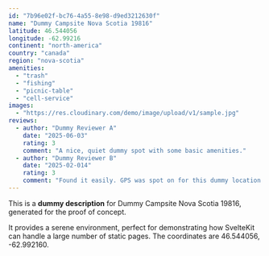 ```yaml
---
id: "7b96e02f-bc76-4a55-8e98-d9ed3212630f"
name: "Dummy Campsite Nova Scotia 19816"
latitude: 46.544056
longitude: -62.99216
continent: "north-america"
country: "canada"
region: "nova-scotia"
amenities:
  - "trash"
  - "fishing"
  - "picnic-table"
  - "cell-service"
images:
  - "https://res.cloudinary.com/demo/image/upload/v1/sample.jpg"
reviews:
  - author: "Dummy Reviewer A"
    date: "2025-06-03"
    rating: 3
    comment: "A nice, quiet dummy spot with some basic amenities."
  - author: "Dummy Reviewer B"
    date: "2025-02-014"
    rating: 3
    comment: "Found it easily. GPS was spot on for this dummy location."
---
```


This is a **dummy description** for Dummy Campsite Nova Scotia 19816, generated for the proof of concept.

It provides a serene environment, perfect for demonstrating how SvelteKit can handle a large number of static pages. The coordinates are 46.544056, -62.992160.
